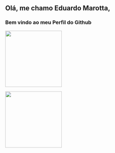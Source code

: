 ## Olá, me chamo Eduardo Marotta, 
### Bem vindo ao meu Perfil do Github


<div>
<a href="https://github.com/seu-usuário-aqui">
<img height="180em" src="https://github-readme-stats.vercel.app/api/top-langs/?username=edumarotta&layout=compact&langs_count=7&theme=dracula" />
<p>
<img height="180em" src="https://github-readme-stats.vercel.app/api?username=edumarotta&show_icons=true&theme=dracula&include_all_commits=true&count_private=true"/>
</div>
